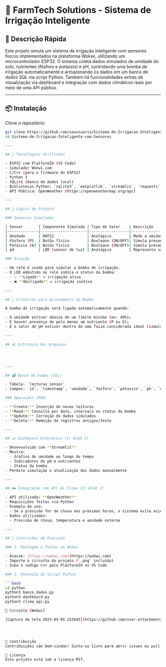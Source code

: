 # 🌱 FarmTech Solutions - Sistema de Irrigação Inteligente

## 📌 Descrição Rápida

Este projeto simula um sistema de irrigação inteligente com sensores físicos implementados na plataforma Wokwi, 
utilizando um microcontrolador ESP32. O sistema coleta dados simulados de umidade do solo, nutrientes (fósforo e potássio) e pH,
controlando uma bomba de irrigação automaticamente e armazenando os dados em um banco de dados SQL via script Python.
Também há funcionalidades extras de visualização via dashboard e integração com dados climáticos reais por meio de uma API pública.

---
## 📦 Instalação

Clone o repositório:

```bash
git clone https://github.com/seuusuario/Sistema-de-Irrigacao-Inteligente-com-Sensores.git
cd Sistema-de-Irrigacao-Inteligente-com-Sensores

---

## 🔧 Tecnologias Utilizadas

- ESP32 com PlatformIO (VS Code)
- Simulador Wokwi.com
- C/C++ (para o firmware do ESP32)
- Python 3
- SQLite (banco de dados local)
- Bibliotecas Python: `sqlite3`, `matplotlib`, `streamlit`, `requests`
- API Pública: OpenWeather (https://openweathermap.org/api)

---

## 🧠 Lógica do Projeto

### Sensores Simulados

| Sensor       | Componente Simulado | Tipo de Valor    | Descrição                                         |
|--------------|---------------------|------------------|---------------------------------------------------|
| Umidade      | DHT22               | Analógico        | Mede a umidade do solo                            |
| Fósforo (P)  | Botão físico        | Booleano (ON/OFF)| Simula presença/ausência de fósforo               |
| Potássio (K) | Botão físico        | Booleano (ON/OFF)| Simula presença/ausência de potássio              |
| pH           | LDR (sensor de luz) | Analógico        | Representa variação contínua do pH do solo        |

### Atuação

- Um relé é usado para simular a bomba de irrigação.
- O LED embutido no relé indica o status da bomba:
  - 💡 **Ligado** = irrigação ativa
  - ❌ **Desligado** = irrigação inativa

---

## 🧾 Critérios para Acionamento da Bomba

A bomba de irrigação será ligada automaticamente quando:

- A umidade estiver abaixo de um limite mínimo (ex: 40%);
- E houver presença de pelo menos um nutriente (P ou K);
- E o valor de pH estiver dentro de uma faixa considerada ideal (simulado via LDR).

---

## 💻 Estrutura dos Arquivos




---

## 🗃️ Banco de Dados (SQL)

- Tabela: `leituras_sensor`
- Campos: `id`, `timestamp`, `umidade`, `fosforo`, `potassio`, `ph`, `estado_rele`

### Operações CRUD:

- **Create:** Inserção de novas leituras
- **Read:** Consulta por data, intervalo ou status da bomba
- **Update:** Correção de dados simulados
- **Delete:** Remoção de registros antigos/teste

---

## 📊 Dashboard Interativo (Ir Além 1)

- Desenvolvido com **Streamlit**
- Mostra:
  - Gráfico de umidade ao longo do tempo
  - Indicadores de pH e nutrientes
  - Status da bomba
- Permite simulação e atualização dos dados manualmente

---

## ☁️ Integração com API do Clima (Ir Além 2)

- API utilizada: **OpenWeather**
- Requisições feitas via Python
- Exemplo de uso:
  - Se a previsão for de chuva nas próximas horas, o sistema evita acionar a bomba de irrigação
- Dados utilizados:
  - Previsão de chuva, temperatura e umidade externa

---

## 📝 Instruções de Execução

### 1. Montagem e Testes no Wokwi

- Acesse: [https://wokwi.com](https://wokwi.com)
- Importe o circuito do projeto (`.png` incluído)
- Suba o código C++ pelo PlatformIO no VS Code

### 2. Execução do Script Python

```bash
cd python
python3 banco_dados.py
python3 dashboard.py
python3 clima_api.py

📸 Circuito (Wokwi)

[Captura de tela 2025-05-05 222645](https://github.com/user-attachments/assets/6f9b23ea-5363-45ea-9449-03db14959a9d)




🤝 Contribuição
Contribuições são bem-vindas! Sinta-se livre para abrir issues ou pull requests.

📄 Licença
Este projeto está sob a licença MIT.
